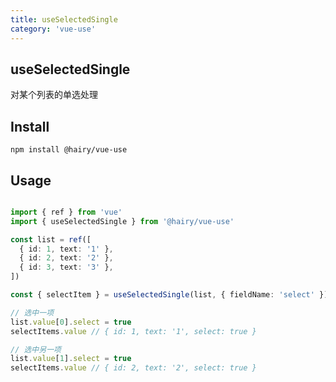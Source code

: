 ```yaml
---
title: useSelectedSingle
category: 'vue-use'
---
```

## useSelectedSingle

对某个列表的单选处理

## Install

`npm install @hairy/vue-use`

## Usage

~~~typescript

import { ref } from 'vue'
import { useSelectedSingle } from '@hairy/vue-use'

const list = ref([
  { id: 1, text: '1' },
  { id: 2, text: '2' },
  { id: 3, text: '3' },
])

const { selectItem } = useSelectedSingle(list, { fieldName: 'select' })

// 选中一项
list.value[0].select = true
selectItems.value // { id: 1, text: '1', select: true }

// 选中另一项
list.value[1].select = true
selectItems.value // { id: 2, text: '2', select: true }
~~~
